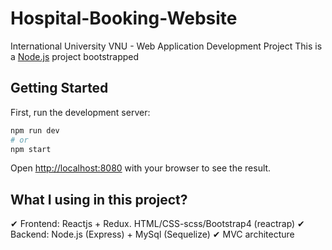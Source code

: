 # Hospital-Booking-Website
International University VNU - Web Application Development Project
This is a [Node.js](https://nodejs.org/) project bootstrapped

## Getting Started

First, run the development server:

```bash
npm run dev
# or
npm start
```

Open [http://localhost:8080](http://localhost:8080) with your browser to see the result.

## What I using in this project?
✔ Frontend: Reactjs + Redux. HTML/CSS-scss/Bootstrap4 (reactrap)
✔ Backend: Node.js (Express) + MySql (Sequelize)
✔ MVC architecture
